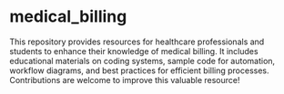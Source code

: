 # medical_billing
This repository provides resources for healthcare professionals and students to enhance their knowledge of medical billing. It includes educational materials on coding systems, sample code for automation, workflow diagrams, and best practices for efficient billing processes. Contributions are welcome to improve this valuable resource!
